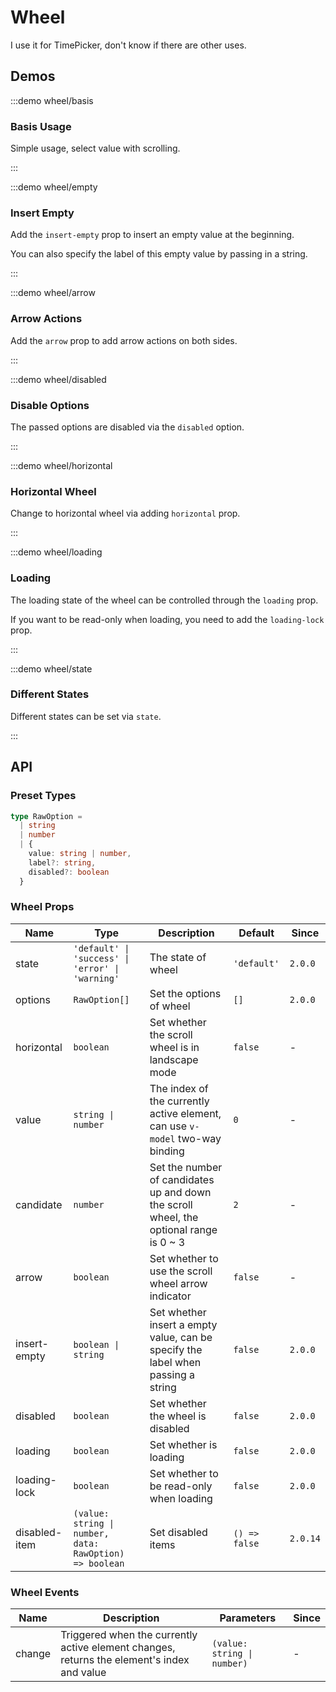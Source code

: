 # Wheel

I use it for TimePicker, don't know if there are other uses.

## Demos

:::demo wheel/basis

### Basis Usage

Simple usage, select value with scrolling.

:::

:::demo wheel/empty

### Insert Empty

Add the `insert-empty` prop to insert an empty value at the beginning.

You can also specify the label of this empty value by passing in a string.

:::

:::demo wheel/arrow

### Arrow Actions

Add the `arrow` prop to add arrow actions on both sides.

:::

:::demo wheel/disabled

### Disable Options

The passed options are disabled via the `disabled` option.

:::

:::demo wheel/horizontal

### Horizontal Wheel

Change to horizontal wheel via adding `horizontal` prop.

:::

:::demo wheel/loading

### Loading

The loading state of the wheel can be controlled through the `loading` prop.

If you want to be read-only when loading, you need to add the `loading-lock` prop.

:::

:::demo wheel/state

### Different States

Different states can be set via `state`.

:::

## API

### Preset Types

```ts
type RawOption =
  | string
  | number
  | {
    value: string | number,
    label?: string,
    disabled?: boolean
  }
```

### Wheel Props

| Name          | Type                                                    | Description                                                                            | Default       | Since    |
| ------------- | ------------------------------------------------------- | -------------------------------------------------------------------------------------- | ------------- | -------- |
| state         | `'default' \| 'success' \| 'error' \| 'warning'`        | The state of wheel                                                                     | `'default'`   | `2.0.0`  |
| options       | `RawOption[]`                                           | Set the options of wheel                                                               | `[]`          | `2.0.0`  |
| horizontal    | `boolean`                                               | Set whether the scroll wheel is in landscape mode                                      | `false`       | -        |
| value         | `string \| number`                                      | The index of the currently active element, can use `v-model` two-way binding           | `0`           | -        |
| candidate     | `number`                                                | Set the number of candidates up and down the scroll wheel, the optional range is 0 ~ 3 | `2`           | -        |
| arrow         | `boolean`                                               | Set whether to use the scroll wheel arrow indicator                                    | `false`       | -        |
| insert-empty  | `boolean \| string`                                     | Set whether insert a empty value, can be specify the label when passing a string       | `false`       | `2.0.0`  |
| disabled      | `boolean`                                               | Set whether the wheel is disabled                                                      | `false`       | `2.0.0`  |
| loading       | `boolean`                                               | Set whether is loading                                                                 | `false`       | `2.0.0`  |
| loading-lock  | `boolean`                                               | Set whether to be read-only when loading                                               | `false`       | `2.0.0`  |
| disabled-item | `(value: string \| number, data: RawOption) => boolean` | Set disabled items                                                                     | `() => false` | `2.0.14` |

### Wheel Events

| Name   | Description                                                                                | Parameters                  | Since |
| ------ | ------------------------------------------------------------------------------------------ | --------------------------- | ----- |
| change | Triggered when the currently active element changes, returns the element's index and value | `(value: string \| number)` | -     |
